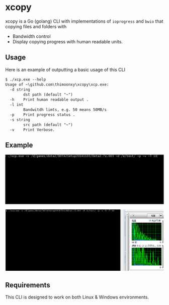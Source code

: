 # xcopy

xcopy is a Go (golang) CLI with implementations of `ioprogress` and `bwio` that copying files and folders with

* Bandwidth control
* Display copying progress with human readable units.

## Usage

Here is an example of outputting a basic usage of this CLI

```
$ ./xcp.exe --help
Usage of ~\github.com\thimoonxy\xcopy\xcp.exe:
  -d string
        dst path (default "~")
  -h    Print human readable output .
  -l int
        Bandwitdh limts, e.g. 50 means 50MB/s
  -p    Print progress status .
  -s string
        src path (default "~")
  -v    Print Verbose.

```

## Example

![Progress](https://github.com/thimoonxy/xcopy/blob/master/1.gif)

![Progress](https://github.com/thimoonxy/xcopy/blob/master/2.gif)
## Requirements

This CLI is designed to work on both Linux & Windows environments.
